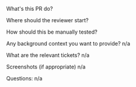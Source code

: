 What's this PR do?

Where should the reviewer start?

How should this be manually tested?

Any background context you want to provide? n/a

What are the relevant tickets? n/a

Screenshots (if appropriate) n/a

Questions: n/a
